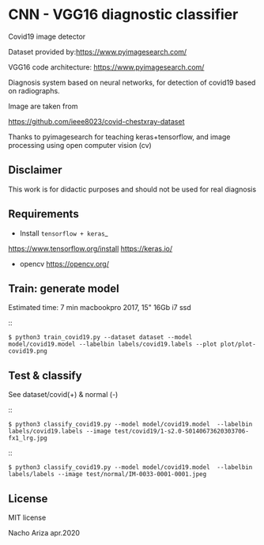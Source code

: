 CNN - VGG16 diagnostic classifier
==================================

Covid19 image detector

Dataset provided by:https://www.pyimagesearch.com/

VGG16 code architecture: https://www.pyimagesearch.com/

Diagnosis system based on neural networks, for detection of covid19 based
on radiographs.

Image are taken from

https://github.com/ieee8023/covid-chestxray-dataset


Thanks to pyimagesearch for teaching keras+tensorflow, and image processing
using open computer vision (cv)

Disclaimer
----------
This work is for didactic purposes and should not be used for real diagnosis


Requirements
--------------
-  Install `tensorflow + keras`_

https://www.tensorflow.org/install
https://keras.io/

-  opencv
https://opencv.org/



Train: generate model
---------------------
Estimated time: 7 min
macbookpro 2017, 15" 16Gb i7 ssd

::

    $ python3 train_covid19.py --dataset dataset --model model/covid19.model --labelbin labels/covid19.labels --plot plot/plot-covid19.png

Test & classify
---------------
See dataset/covid(+) & normal (-)

::

    $ python3 classify_covid19.py --model model/covid19.model  --labelbin labels/covid19.labels --image test/covid19/1-s2.0-S0140673620303706-fx1_lrg.jpg

::

    $ python3 classify_covid19.py --model model/covid19.model  --labelbin labels/labels --image test/normal/IM-0033-0001-0001.jpeg


License
-------
MIT license

Nacho Ariza apr.2020


